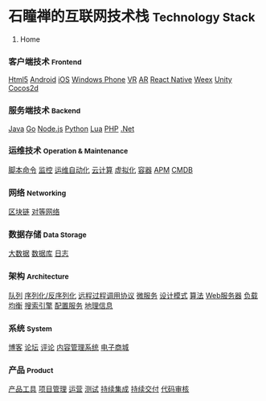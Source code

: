 # 石瞳禅的互联网技术栈 <small>Technology Stack</small>

<ol class="breadcrumb"><li class="active">Home</li></ol>

### 客户端技术 <small>Frontend</small>
<a class="btn btn-primary" href="/client/html5/overview.md" role="button"><span class="fa fa-html5" aria-hidden="true"></span> Html5</a> <a class="btn btn-primary" href="/client/android/overview.md" role="button"><span class="fa fa-android" aria-hidden="true"></span> Android</a> <a class="btn btn-default" href="/client/ios/overview.md" role="button"><span class="fa fa-apple" aria-hidden="true"></span> iOS</a> <a class="btn btn-default disabled" href="/client/wp/overview.md" role="button"><span class="fa fa-windows" aria-hidden="true"></span> Windows Phone</a> <a class="btn btn-default disabled" href="/client/vr/overview.md" role="button"><span class="fa fa-simplybuilt" aria-hidden="true"></span> VR</a> <a class="btn btn-default disabled" href="/client/ar/overview.md" role="button">AR</a> <a class="btn btn-primary disabled" href="/client/reactnative/overview.md" role="button">React Native</a> <a class="btn btn-default disabled" href="/client/weex/overview.md" role="button">Weex</a> <a class="btn btn-primary disabled" href="/client/unity/overview.md" role="button">Unity</a> <a class="btn btn-default disabled" href="/client/cocos2d/overview.md" role="button">Cocos2d</a>

### 服务端技术 <small>Backend</small>
<a class="btn btn-primary" href="/server/java/overview.md" role="button">Java</a> <a class="btn btn-primary" href="/server/go/overview.md" role="button"><span class="fa fa-google" aria-hidden="true"></span> Go</a> <a class="btn btn-primary" href="/server/nodejs/overview.md" role="button">Node.js</a> <a class="btn btn-primary" href="/server/python/overview.md" role="button">Python</a> <a class="btn btn-default disabled" href="/server/lua/overview.md" role="button">Lua</a> <a class="btn btn-default" href="/server/php/overview.md" role="button">PHP</a> <a class="btn btn-default" href="/server/dotnet/overview.md" role="button"><span class="fa fa-windows" aria-hidden="true"></span> .Net</a>

### 运维技术 <small>Operation & Maintenance</small>
<a class="btn btn-primary" href="/operation/shell/overview.md" role="button"><span class="fa fa-hashtag" aria-hidden="true"></span> 脚本命令</a> <a class="btn btn-default" href="/operation/monitor/overview.md" role="button"><span class="fa fa-desktop" aria-hidden="true"></span> 监控</a> <a class="btn btn-primary" href="/operation/auto-ops/overview.md" role="button">运维自动化</a> <a class="btn btn-primary disabled" href="/operation/cloud/overview.md" role="button">云计算</a> <a class="btn btn-default" href="/operation/vm/overview.md" role="button">虚拟化</a> <a class="btn btn-primary" href="/operation/container/overview.md" role="button">容器</a> <a class="btn btn-primary" href="/operation/apm.md" role="button">APM</a> <a class="btn btn-default" href="/operation/cmdb.md" role="button">CMDB</a>

### 网络 <small>Networking</small>
<a class="btn btn-primary disabled" href="/networking/blockchain/overview.md" role="button">区块链</a> <a class="btn btn-default" href="/networking/p2p/overview.md" role="button"><span class="fa fa-globe" aria-hidden="true"></span> 对等网络</a>

### 数据存储 <small>Data Storage</small>
<a class="btn btn-primary" href="/data/bigdata/overview.md" role="button"><span class="fa fa-database" aria-hidden="true"></span> 大数据</a> <a class="btn btn-default" href="/data/database/overview.md" role="button"><span class="fa fa-database" aria-hidden="true"></span> 数据库</a> <a class="btn btn-default" href="/data/logger/overview.md" role="button"><span class="fa fa-file-text" aria-hidden="true"></span> 日志</a>

### 架构 <small>Architecture</small>
<a class="btn btn-primary" href="/architecture/queue.md" role="button">队列</a> <a class="btn btn-default" href="/architecture/serialization.md" role="button">序列化/反序列化</a> <a class="btn btn-primary" href="/architecture/rpc.md" role="button">远程过程调用协议</a> <a class="btn btn-primary disabled" href="/architecture/microservice.md" role="button">微服务</a> <a class="btn btn-default disabled" href="/architecture/pattern.md" role="button">设计模式</a> <a class="btn btn-default" href="/architecture/algorithm.md" role="button">算法</a> <a class="btn btn-default" href="/architecture/webserver.md" role="button">Web服务器</a> <a class="btn btn-primary" href="/architecture/load-balance.md" role="button">负载均衡</a> <a class="btn btn-primary" href="/architecture/search-engine.md" role="button">搜索引擎</a> <a class="btn btn-primary disabled" href="/architecture/configuration.md" role="button">配置服务</a> <a class="btn btn-default" href="/architecture/location.md" role="button">地理信息</a>

### 系统 <small>System</small>
<a class="btn btn-default" href="/system/blog.md" role="button"><span class="fa fa-wordpress" aria-hidden="true"></span> 博客</a> <a class="btn btn-default disabled" href="/system/bbs.md" role="button">论坛</a> <a class="btn btn-default disabled" href="/system/comment.md" role="button"><span class="fa fa-commenting" aria-hidden="true"></span> 评论</a> <a class="btn btn-default" href="/system/cms.md" role="button"><span class="fa fa-joomla" aria-hidden="true"></span> 内容管理系统</a> <a class="btn btn-default" href="/system/emall.md" role="button"><span class="fa fa-shopping-cart" aria-hidden="true"></span> 电子商城</a>

### 产品 <small>Product</small>
<a class="btn btn-primary" href="/product/tool.md" role="button"><span class="fa fa-product-hunt" aria-hidden="true"></span> 产品工具</a> <a class="btn btn-primary disabled" href="/product/project.md" role="button"><span class="fa fa-calendar-check-o" aria-hidden="true"></span> 项目管理</a> <a class="btn btn-primary disabled" href="/product/operation.md" role="button">运营</a> <a class="btn btn-default" href="/product/testing.md" role="button">测试</a> <a class="btn btn-primary" href="/product/continuous-integration.md" role="button">持续集成</a> <a class="btn btn-primary disabled" href="/product/continuous-delivery.md" role="button">持续交付</a> <a class="btn btn-default" href="/product/codereview.md" role="button">代码审核</a>

